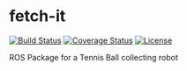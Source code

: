 # fetch-it
[![Build Status](https://travis-ci.org/nalindas9/fetch-it.svg?branch=main)](https://travis-ci.org/github/nalindas9/fetch-it)
[![Coverage Status](https://coveralls.io/repos/github/nalindas9/fetch-it/badge.svg?branch=main)](https://coveralls.io/github/nalindas9/fetch-it?branch=main)
[![License](https://img.shields.io/badge/License-BSD%203--Clause-blue.svg)](https://github.com/nalindas9/fetch-it/blob/feature/nalindas9/initialize-repository/LICENSE)

ROS Package for a Tennis Ball collecting robot 
